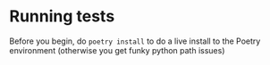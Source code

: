 # Running tests

Before you begin, do `poetry install` to do a live install to the Poetry environment (otherwise 
you get funky python path issues)



